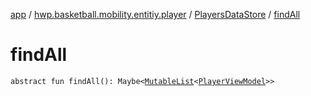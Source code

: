 [app](../../index.md) / [hwp.basketball.mobility.entitiy.player](../index.md) / [PlayersDataStore](index.md) / [findAll](.)

# findAll

`abstract fun findAll(): Maybe<`[`MutableList`](https://kotlinlang.org/api/latest/jvm/stdlib/kotlin.collections/-mutable-list/index.html)`<`[`PlayerViewModel`](../-player-view-model/index.md)`>>`